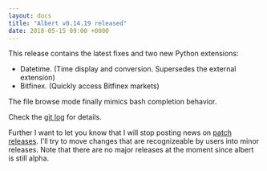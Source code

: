```yaml
---
layout: docs
title: "Albert v0.14.19 released"
date: 2018-05-15 09:00 +0000
---
```

This release contains the latest fixes and two new Python extensions:

* Datetime. (Time display and conversion. Supersedes the external extension)
* Bitfinex. (Quickly access Bitfinex markets)

The file browse mode finally mimics bash completion behavior.

Check the [git log](https://github.com/albertlauncher/albert/commits/v0.14.19) for details.

Further I want to let you know that I will stop posting news on [patch releases](https://semver.org/).
I'll try to move changes that are recognizeable by users into minor releases.
Note that there are no major releases at the moment since albert is still alpha.
